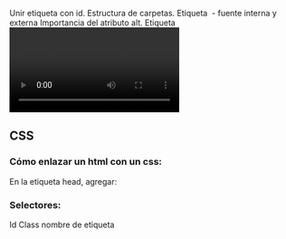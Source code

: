 Unir etiqueta <a> con id.
Estructura de carpetas.
Etiqueta <img src=""> - fuente interna y externa
Importancia del atributo alt.
Etiqueta <video>
	atributos: autoplay, controls, muted, loop, height, width.
Etiqueta <audio>
	atributos: autoplay, controls, loop,
	preload= "none", "auto", "metadata" (ej:longitud). El valor predeterminado es determinado por el navegador.
<video src="husky.mp4" width="640" height="480" controls autoplay muted>Tu navegador no implementa el elemento <code>video</code>.</video>
<audio src="red.mp3" preload="auto" controls></audio>

## CSS
### Cómo enlazar un html con un css:
En la etiqueta head, agregar: <link rel="stylesheet" href="ruta-hacia-el-archivo-css">

### Selectores:
Id
Class
nombre de etiqueta